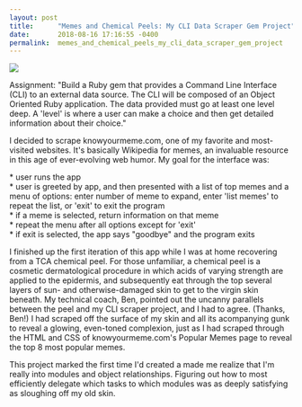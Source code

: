 ```yaml
---
layout: post
title:      "Memes and Chemical Peels: My CLI Data Scraper Gem Project"
date:       2018-08-16 17:16:55 -0400
permalink:  memes_and_chemical_peels_my_cli_data_scraper_gem_project
---
```



![](http://oi63.tinypic.com/2lnn7a.jpg)

<p>Assignment: "Build a Ruby gem that provides a Command Line Interface (CLI) to an external data source. The CLI will be composed of an Object Oriented Ruby application. The data provided must go at least one level deep. A 'level' is where a user can make a choice and then get detailed information about their choice."

<p>I decided to scrape knowyourmeme.com, one of my favorite and most-visited websites. It's basically Wikipedia for memes, an invaluable resource in this age of ever-evolving web humor. My goal for the interface was:

<p>* user runs the app
<br>* user is greeted by app, and then presented with a list of top memes and a menu of options: enter number of meme to expand, enter 'list memes' to repeat the list, or 'exit' to exit the program
<br>* if a meme is selected, return information on that meme
<br>* repeat the menu after all options except for 'exit'
<br>* if exit is selected, the app says "goodbye" and the program exits

<p>I finished up the first iteration of this app while I was at home recovering from a TCA chemical peel. For those unfamiliar, a chemical peel is a cosmetic dermatological procedure in which acids of varying strength are applied to the epidermis, and subsequently eat through the top several layers of sun- and otherwise-damaged skin to get to the virgin skin beneath. My technical coach, Ben, pointed out the uncanny parallels between the peel and my CLI scraper project, and I had to agree. (Thanks, Ben!) I had scraped off the surface of my skin and all its acompanying gunk to reveal a glowing, even-toned complexion, just as I had scraped through the HTML and CSS of knowyourmeme.com's Popular Memes page to reveal the top 8 most popular memes.

<p>This project marked the first time I'd created a made me realize that I'm really into modules and object relationships. Figuring out how to most efficiently delegate which tasks to which modules was as deeply satisfying as sloughing off my old skin.
